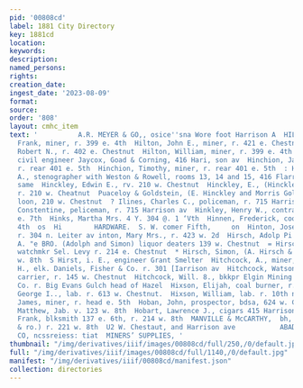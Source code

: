 ```yaml
---
pid: '00808cd'
label: 1881 City Directory
key: 1881cd
location: 
keywords: 
description: 
named_persons: 
rights: 
creation_date: 
ingest_date: '2023-08-09'
format: 
source: 
order: '808'
layout: cmhc_item
text: '          A.R. MEYER & GO,, osice''sna Wore foot Harrison A  HIL 160 HOB        Ililton,
  Frank, miner, r. 399 e. 4th  Hilton, John E., miner, r. 421 e. Chestnut  Hilton,
  Robert N., r. 402 e. Chestnut  Hilton, William, miner, r. 399 e. 4th  Hilton, —,
  civil engineer Jaycox, Goad & Corning, 416 Hari, son av  Hinchion, James, miner,
  r. rear 401 e. 5th  Hinchion, Timothy, miner, r. rear 401 e. 5th  : Hinckley, Charles
  A., stenographer with Weston & Rowell, rooms 13, 14 and 15, 416 Flarrison av. r.
  same  Hinckley, Edwin E., rv. 210 w. Chestnut  Hinckley, E., (Hinckley é& Goldstein)
  r. 210 w. Cheatnut  Puaceloy & Goldstein, (E. Hinckley and Morris Goldstein) sa
  loon, 210 w. Chestnut  ? Ilines, Charles C., policeman, r. 715 Harrison av  Hines,
  Constentine, peliceman, r. 715 Harrison av  Hinkley, Henry W., contractor, r. 425
  e. 7th  Hinks, Martha Mrs. 4 Y. 304 @. 1 ‘Vth  Hinnen, Frederick, cook, r. 386 w.
  4th  os  Hi        HARDWARE.  S. W. comer Fifth,     on  Hinton, Joseph, expressman,
  r. 304 n. Leiter av inton, Mary Mrs., r. 423 w. 2d  Hirsch, Adolp Pi  5 HIRSCH.
  A. "e BRO. (Adolph and Simon) liquor deaters 139 w. Chestnut  = Hirsch, Isidore,
  watchmkr Sel. Levy r. 214 e. Chestnut  * Hirsch, Simon, (A. Hirsch & Bro.) r. 221
  w. 8th  S Hirst, i. E., engineer Grant Smelter  Hitchcock, A., miner, r, 5200. 5th  Hitchcock,
  H., elk. Daniels, Fisher & Co. r. 301 [Iarrison av  Hitchcock, Watson J., letter
  carrier, r. 145 w. Chestnut  Hitchcock, Will. 8., bkkpr Elgin Mining and Smelting
  Co. r. Big Evans Gulch head of Hazel  Hixson, Elijah, coal burner, r. 618 w. Chestnut  Hixson,
  George I.., lab. r. 613 w. Chestnut.  Hixson, William, lab. r. 10th nw, cor. Orange  Hoar,
  James, miner, r. head e. 5th  Hoban, John, prospector, bdsa, 624 w. Chestnut  Hoban,
  Matthew, Jab. v. 123 w. 8th  Hobart, Lawrence J., cigars 415 Harrison av. r. same  Hobbs,
  Frank, blksmith 137 e. 6th, r. 214 w. 8th  MANVILLE & McCARTHY,  bh, (AE     sch
  & ro.) r. 221 w. 8th  U2 W. Chestaut, and Harrison ave           ABADIE, E.R. &
  CO, ncssreiess: tiat  MINERS’ SUPPLIES, '
thumbnail: "/img/derivatives/iiif/images/00808cd/full/250,/0/default.jpg"
full: "/img/derivatives/iiif/images/00808cd/full/1140,/0/default.jpg"
manifest: "/img/derivatives/iiif/00808cd/manifest.json"
collection: directories
---
```

